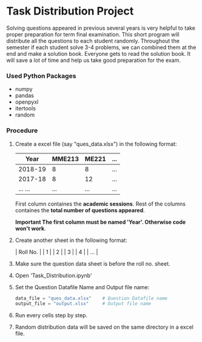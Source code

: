 # Task Distribution Project

Solving questions appeared in previous several years is very helpful to take proper preparation for term final examination. This short program will distribute all the questions to each student randomly. Throughout the semester if each student solve 3-4 problems, we can combined them at the end and make a solution book. Everyone gets to read the solution book. It will save a lot of time and help us take good preparation for the exam.

### Used Python Packages

* numpy
* pandas
* openpyxl
* itertools
* random

### Procedure

1. Create a excel file (say "ques_data.xlsx") in the following format:

    |   Year   | MME213 | ME221 | ... |
    |----------|--------|-------|-----|
    |  2018-19 |    8   |   8   | ... |
    |  2017-18 |    8   |  12   | ... |
    | ... ...  |   ...  | ...   | ... | 

    First column containes the **academic sessions**.
    Rest of the columns containes the **total number of questions appeared**.

    **Important The first column must be named **'Year'**. Otherwise code won't work**.

2. Create another sheet in the following format:

    | Roll No. |
    |    1     |
    |    2     |
    |    3     |
    |    4     |
    |   ...    |

3. Make sure the question data sheet is before the roll no. sheet. 

4. Open 'Task_Distribution.ipynb'
5. Set the Question Datafile Name and Output file name:

    ```python
    data_file = "ques_data.xlsx"    # Question Datafile name
    output_file = "output.xlsx"     # Output file name
    ```
6. Run every cells step by step.
7. Random distribution data will be saved on the same directory in a excel file. 